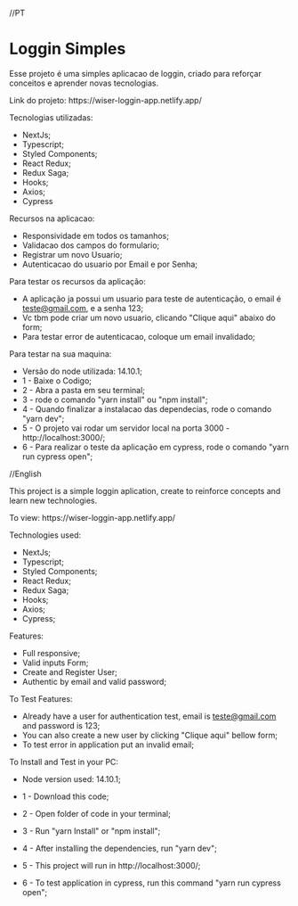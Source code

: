//PT
<h1>Loggin Simples</h1>
<p >Esse projeto é uma simples aplicacao de loggin, criado para reforçar conceitos e aprender novas tecnologias. </p>
<span>Link do projeto: https://wiser-loggin-app.netlify.app/ </span>

Tecnologias utilizadas:
* NextJs;
* Typescript;
* Styled Components;
* React Redux;
* Redux Saga;
* Hooks;
* Axios;
* Cypress

Recursos na aplicacao:
* Responsividade em todos os tamanhos;
* Validacao dos campos do formulario;
* Registrar um novo Usuario;
* Autenticacao do usuario por Email e por Senha;

Para testar os recursos da aplicação:
* A aplicação ja possui um usuario para teste de autenticação, o email é teste@gmail.com, e a senha 123;
* Vc tbm pode criar um novo usuario, clicando "Clique aqui" abaixo do form;
* Para testar error de autenticacao, coloque um email invalidado;

Para testar na sua maquina:
* Versão do node utilizada: 14.10.1;
* 1 - Baixe o Codigo;
* 2 - Abra a pasta em seu terminal;
* 3 - rode o comando "yarn install" ou "npm install";
* 4 - Quando finalizar a instalacao das dependecias, rode o comando "yarn dev";
* 5 - O projeto vai rodar um servidor local na porta 3000 - http://localhost:3000/;
* 6 - Para realizar o teste da aplicação em cypress, rode o comando "yarn run cypress open";


//English
<p>This project is a simple loggin aplication, create to reinforce concepts and learn new technologies.</p>
<span> To view: https://wiser-loggin-app.netlify.app/ </span>

Technologies used:
* NextJs;
* Typescript;
* Styled Components;
* React Redux;
* Redux Saga;
* Hooks;
* Axios;
* Cypress;

Features:
* Full responsive;
* Valid inputs Form;
* Create and Register User;
* Authentic by email and valid password;

To Test Features:
* Already have a user for authentication test, email is teste@gmail.com and password is 123;
* You can also create a new user by clicking "Clique aqui" bellow form;
* To test error in application put an invalid email;

To Install and Test in your PC: 
* Node version used: 14.10.1;

* 1 - Download this code;
* 2 - Open folder of code in your terminal;
* 3 - Run "yarn Install" or "npm install";
* 4 - After installing the dependencies, run "yarn dev";
* 5 - This project will run in http://localhost:3000/;
* 6 - To test application in cypress, run this command "yarn run cypress open";
